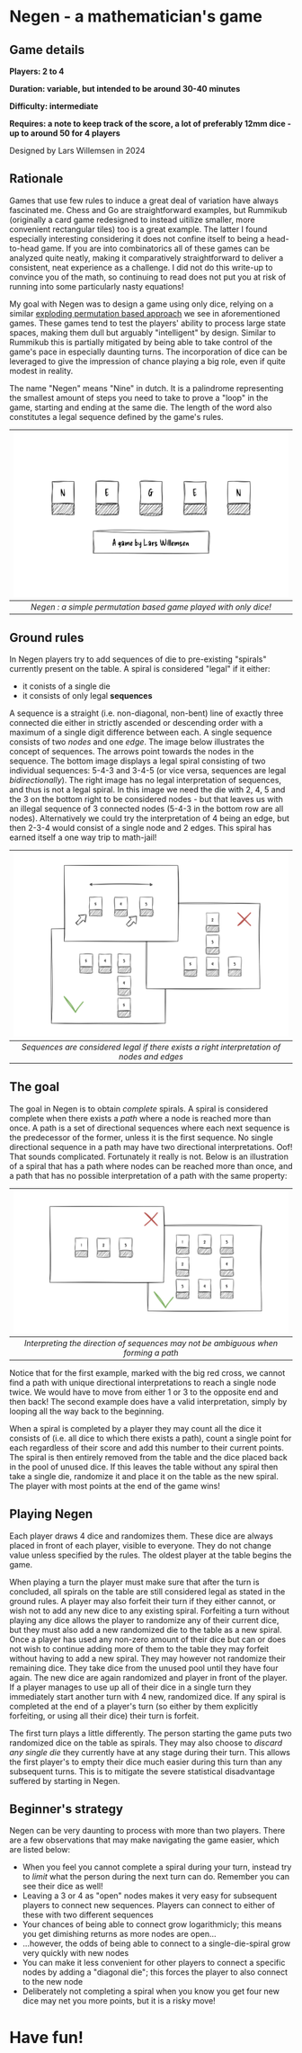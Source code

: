 
# Negen - a mathematician's game

## Game details
**Players: 2 to 4**

**Duration: variable, but intended to be around 30-40 minutes**

**Difficulty: intermediate**

**Requires: a note to keep track of the score, a lot of preferably 12mm dice - up to around 50 for 4 players**

Designed by Lars Willemsen in 2024

## Rationale

Games that use few rules to induce a great deal of variation have always fascinated me. Chess and Go are straightforward examples, but Rummikub (originally a card game redesigned to instead uitilize smaller, more convenient rectangular tiles) too is a great example. The latter I found especially interesting considering it does not confine itself to being a head-to-head game. If you are into combinatorics all of these games can be analyzed quite neatly, making it comparatively straightforward to deliver a consistent, neat experience as a challenge. I did not do this write-up to convince you of the math, so continuing to read does not put you at risk of running into some particularly nasty equations!

My goal with Negen was to design a game using only dice, relying on a similar [exploding permutation based approach](https://en.wikipedia.org/wiki/Combinatorial_explosion#Latin_squares) we see in aforementioned games. These games tend to test the players' ability to process large state spaces, making them dull but arguably "intelligent" by design. Similar to Rummikub this is partially mitigated by being able to take control of the game's pace in especially daunting turns. The incorporation of dice can be leveraged to give the impression of chance playing a big role, even if quite modest in reality.

The name "Negen" means "Nine" in dutch. It is a palindrome representing the smallest amount of steps you need to take to prove a "loop" in the game, starting and ending at the same die. The length of the word also constitutes a legal sequence defined by the game's rules.

| ![Negen](content/creative/Negen/Negen.jpg) |
| :--: |
| *Negen : a simple permutation based game played with only dice!* |

## Ground rules

In Negen players try to add sequences of die to pre-existing "spirals" currently present on the table. A spiral is considered "legal" if it either:
- it conists of a single die
- it consists of only legal **sequences**

A sequence is a straight (i.e. non-diagonal, non-bent) line of exactly three connected die either in strictly ascended or descending order with a maximum of a single digit difference between each. A single sequence consists of two *nodes* and one *edge*. The image below illustrates the concept of sequences. The arrows point towards the nodes in the sequence. The bottom image displays a legal spiral consisting of two individual sequences: 5-4-3 and 3-4-5 (or vice versa, sequences are legal *bidirectionally*). The right image has no legal interpretation of sequences, and thus is not a legal spiral. In this image we need the die with 2, 4, 5 and the 3 on the bottom right to be considered nodes - but that leaves us with an illegal sequence of 3 connected nodes (5-4-3 in the bottom row are all nodes). Alternatively we could try the interpretation of 4 being an edge, but then 2-3-4 would consist of a single node and 2 edges. This spiral has earned itself a one way trip to math-jail!


| ![Negen](content/creative/Negen/Sequences.jpg) |
| :--: |
| *Sequences are considered legal if there exists a right interpretation of nodes and edges* |

## The goal

The goal in Negen is to obtain *complete* spirals. A spiral is considered complete when there exists a *path* where a node is reached more than once. A path is a set of directional sequences where each next sequence is the predecessor of the former, unless it is the first sequence. No single directional sequence in a path may have two directional interpretations. Oof! That sounds complicated. Fortunately it really is not. Below is an illustration of a spiral that has a path where nodes can be reached more than once, and a path that has no possible interpretation of a path with the same property:

| ![Negen](content/creative/Negen/Paths.jpg) |
| :--: |
| *Interpreting the direction of sequences may not be ambiguous when forming a path* |

Notice that for the first example, marked with the big red cross, we cannot find a path with unique directional interpretations to reach a single node twice. We would have to move from either 1 or 3 to the opposite end and then back! The second example does have a valid interpretation, simply by looping all the way back to the beginning.

When a spiral is completed by a player they may count all the dice it consists of (i.e. all dice to which there exists a path), count a single point for each regardless of their score and add this number to their current points. The spiral is then entirely removed from the table and the dice placed back in the pool of unused dice. If this leaves the table without any spiral then take a single die, randomize it and place it on the table as the new spiral. The player with most points at the end of the game wins!


## Playing Negen

Each player draws 4 dice and randomizes them. These dice are always placed in front of each player, visible to everyone. They do not change value unless specified by the rules. The oldest player at the table begins the game.

When playing a turn the player must make sure that after the turn is concluded, all spirals on the table are still considered legal as stated in the ground rules. A player may also forfeit their turn if they either cannot, or wish not to add any new dice to any existing spiral. Forfeiting a turn without playing any dice allows the player to randomize any of their current dice, but they must also add a new randomized die to the table as a new spiral. Once a player has used any non-zero amount of their dice but can or does not wish to continue adding more of them to the table they may forfeit without having to add a new spiral. They may however not randomize their remaining dice. They take dice from the unused pool until they have four again. The new dice are again randomized and player in front of the player. If a player manages to use up all of their dice in a single turn they immediately start another turn with 4 new, randomized dice. If any spiral is completed at the end of a player's turn (so either by them explicitly forfeiting, or using all their dice) their turn is forfeit.

The first turn plays a little differently. The person starting the game puts two randomized dice on the table as spirals. They may also choose to *discard any single die* they currently have at any stage during their turn. This allows the first player's to empty their dice much easier during this turn than any subsequent turns. This is to mitigate the severe statistical disadvantage suffered by starting in Negen.

## Beginner's strategy

Negen can be very daunting to process with more than two players. There are a few observations that may make navigating the game easier, which are listed below:

- When you feel you cannot complete a spiral during your turn, instead try to *limit* what the person during the next turn can do. Remember you can see their dice as well!
- Leaving a 3 or 4 as "open" nodes makes it very easy for subsequent players to connect new sequences. Players can connect to either of these with two different sequences
- Your chances of being able to connect grow logarithmicly; this means you get dimishing returns as more nodes are open...
- ...however, the odds of being able to connect to a single-die-spiral grow very quickly with new nodes
- You can make it less convenient for other players to connect a specific nodes by adding a "diagonal die"; this forces the player to also connect to the new node
- Deliberately not completing a spiral when you know you get four new dice may net you more points, but it is a risky move!

# Have fun!